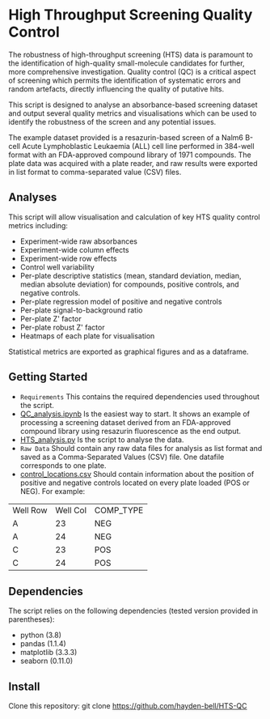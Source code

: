 # High Throughput Screening Quality Control
The robustness of high-throughput screening (HTS) data is paramount to the identification of high-quality small-molecule candidates for further, more comprehensive investigation. Quality control (QC) is a critical aspect of screening which permits the identification of systematic errors and random artefacts, directly influencing the quality of putative hits.

This script is designed to analyse an absorbance-based screening dataset and output several quality metrics and visualisations which can be used to identify the robustness of the screen and any potential issues.

The example dataset provided is a resazurin-based screen of a Nalm6 B-cell Acute Lymphoblastic Leukaemia (ALL) cell line performed in 384-well format with an FDA-approved compound library of 1971 compounds. The plate data was acquired with a plate reader, and raw results were exported in list format to comma-separated value (CSV) files.

## Analyses
This script will allow visualisation and calculation of key HTS quality control metrics including:
* Experiment-wide raw absorbances
* Experiment-wide column effects
* Experiment-wide row effects
* Control well variability
* Per-plate descriptive statistics (mean, standard deviation, median, median absolute deviation) for compounds, positive controls, and negative controls.
* Per-plate regression model of positive and negative controls
* Per-plate signal-to-background ratio
* Per-plate Z' factor
* Per-plate robust Z' factor
* Heatmaps of each plate for visualisation

Statistical metrics are exported as graphical figures and as a dataframe.

## Getting Started
* ```Requirements``` This contains the required dependencies used throughout the script.
* [QC_analysis.ipynb](QC_analysis.ipynb) Is the easiest way to start. It shows an example of processing a screening dataset derived from an FDA-approved compound library using resazurin fluorescence as the end output.
* [HTS_analysis.py](HTS_analysis.py) Is the script to analyse the data.
* ```Raw Data``` Should contain any raw data files for analysis as list format and saved as a Comma-Separated Values (CSV) file. One datafile corresponds to one plate.
* [control_locations.csv](control_locations.csv) Should contain information about the position of positive and negative controls located on every plate loaded (POS or NEG). For example:
<table>
  <tr><td>Well Row</td><td>Well Col</td><td>COMP_TYPE</td></tr>
  <tr><td>A</td><td>23</td><td>NEG</td></tr>
  <tr><td>A</td><td>24</td><td>NEG</td></tr>
  <tr><td>C</td><td>23</td><td>POS</td></tr>
  <tr><td>C</td><td>24</td><td>POS</td></tr>
  </table>

## Dependencies
The script relies on the following dependencies (tested version provided in parentheses):
* python (3.8)
* pandas (1.1.4)
* matplotlib (3.3.3)
* seaborn (0.11.0)

## Install
Clone this repository: git clone https://github.com/hayden-bell/HTS-QC
